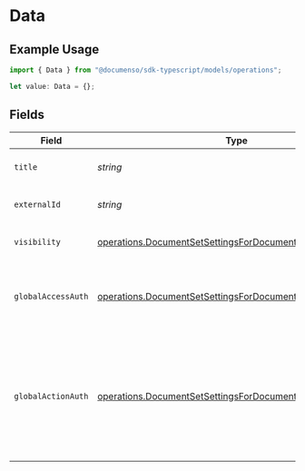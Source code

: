 # Data

## Example Usage

```typescript
import { Data } from "@documenso/sdk-typescript/models/operations";

let value: Data = {};
```

## Fields

| Field                                                                                                                                  | Type                                                                                                                                   | Required                                                                                                                               | Description                                                                                                                            |
| -------------------------------------------------------------------------------------------------------------------------------------- | -------------------------------------------------------------------------------------------------------------------------------------- | -------------------------------------------------------------------------------------------------------------------------------------- | -------------------------------------------------------------------------------------------------------------------------------------- |
| `title`                                                                                                                                | *string*                                                                                                                               | :heavy_minus_sign:                                                                                                                     | The title of the document.                                                                                                             |
| `externalId`                                                                                                                           | *string*                                                                                                                               | :heavy_minus_sign:                                                                                                                     | The external ID of the document.                                                                                                       |
| `visibility`                                                                                                                           | [operations.DocumentSetSettingsForDocumentVisibility](../../models/operations/documentsetsettingsfordocumentvisibility.md)             | :heavy_minus_sign:                                                                                                                     | The visibility of the document.                                                                                                        |
| `globalAccessAuth`                                                                                                                     | [operations.DocumentSetSettingsForDocumentGlobalAccessAuth](../../models/operations/documentsetsettingsfordocumentglobalaccessauth.md) | :heavy_minus_sign:                                                                                                                     | The type of authentication required for the recipient to access the document.                                                          |
| `globalActionAuth`                                                                                                                     | [operations.DocumentSetSettingsForDocumentGlobalActionAuth](../../models/operations/documentsetsettingsfordocumentglobalactionauth.md) | :heavy_minus_sign:                                                                                                                     | The type of authentication required for the recipient to sign the document. This field is restricted to Enterprise plan users only.    |